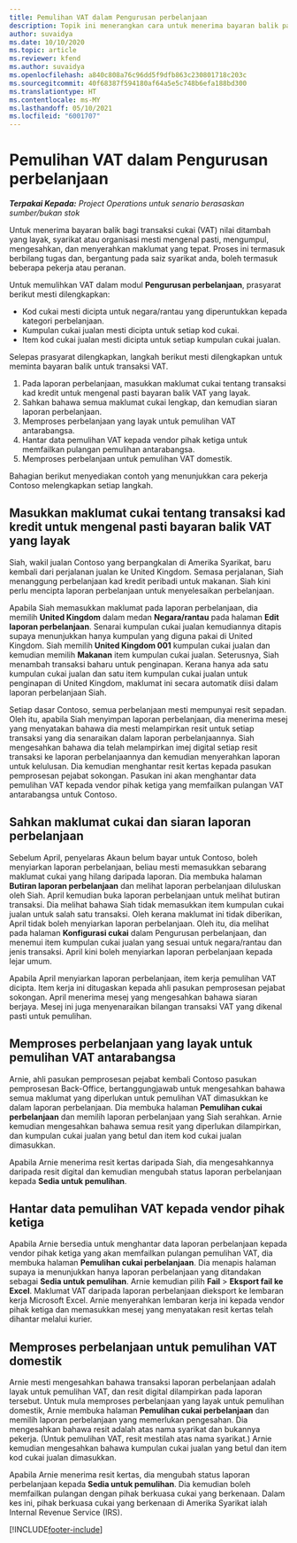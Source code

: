```yaml
---
title: Pemulihan VAT dalam Pengurusan perbelanjaan
description: Topik ini menerangkan cara untuk menerima bayaran balik pada transaksi cukai (VAT) nilai ditambah yang layak.
author: suvaidya
ms.date: 10/10/2020
ms.topic: article
ms.reviewer: kfend
ms.author: suvaidya
ms.openlocfilehash: a840c808a76c96dd5f9dfb863c230801718c203c
ms.sourcegitcommit: 40f68387f594180af64a5e5c748b6efa188bd300
ms.translationtype: HT
ms.contentlocale: ms-MY
ms.lasthandoff: 05/10/2021
ms.locfileid: "6001707"
---
```

# <a name="vat-recovery-in-expense-management"></a>Pemulihan VAT dalam Pengurusan perbelanjaan

_**Terpakai Kepada:** Project Operations untuk senario berasaskan sumber/bukan stok_

Untuk menerima bayaran balik bagi transaksi cukai (VAT) nilai ditambah yang layak, syarikat atau organisasi mesti mengenal pasti, mengumpul, mengesahkan, dan menyerahkan maklumat yang tepat. Proses ini termasuk berbilang tugas dan, bergantung pada saiz syarikat anda, boleh termasuk beberapa pekerja atau peranan.

Untuk memulihkan VAT dalam modul **Pengurusan perbelanjaan**, prasyarat berikut mesti dilengkapkan:

- Kod cukai mesti dicipta untuk negara/rantau yang diperuntukkan kepada kategori perbelanjaan.
- Kumpulan cukai jualan mesti dicipta untuk setiap kod cukai.
- Item kod cukai jualan mesti dicipta untuk setiap kumpulan cukai jualan.

Selepas prasyarat dilengkapkan, langkah berikut mesti dilengkapkan untuk meminta bayaran balik untuk transaksi VAT.

1. Pada laporan perbelanjaan, masukkan maklumat cukai tentang transaksi kad kredit untuk mengenal pasti bayaran balik VAT yang layak.
2. Sahkan bahawa semua maklumat cukai lengkap, dan kemudian siaran laporan perbelanjaan.
3. Memproses perbelanjaan yang layak untuk pemulihan VAT antarabangsa.
4. Hantar data pemulihan VAT kepada vendor pihak ketiga untuk memfailkan pulangan pemulihan antarabangsa.
5. Memproses perbelanjaan untuk pemulihan VAT domestik.

Bahagian berikut menyediakan contoh yang menunjukkan cara pekerja Contoso melengkapkan setiap langkah.

## <a name="enter-tax-information-about-credit-card-transactions-to-identify-eligible-vat-refunds"></a>Masukkan maklumat cukai tentang transaksi kad kredit untuk mengenal pasti bayaran balik VAT yang layak

Siah, wakil jualan Contoso yang berpangkalan di Amerika Syarikat, baru kembali dari perjalanan jualan ke United Kingdom. Semasa perjalanan, Siah menanggung perbelanjaan kad kredit peribadi untuk makanan. Siah kini perlu mencipta laporan perbelanjaan untuk menyelesaikan perbelanjaan.

Apabila Siah memasukkan maklumat pada laporan perbelanjaan, dia memilih **United Kingdom** dalam medan **Negara/rantau** pada halaman **Edit laporan perbelanjaan**. Senarai kumpulan cukai jualan kemudiannya ditapis supaya menunjukkan hanya kumpulan yang diguna pakai di United Kingdom. Siah memilih **United Kingdom 001** kumpulan cukai jualan dan kemudian memilih **Makanan** item kumpulan cukai jualan. Seterusnya, Siah menambah transaksi baharu untuk penginapan. Kerana hanya ada satu kumpulan cukai jualan dan satu item kumpulan cukai jualan untuk penginapan di United Kingdom, maklumat ini secara automatik diisi dalam laporan perbelanjaan Siah.

Setiap dasar Contoso, semua perbelanjaan mesti mempunyai resit sepadan. Oleh itu, apabila Siah menyimpan laporan perbelanjaan, dia menerima mesej yang menyatakan bahawa dia mesti melampirkan resit untuk setiap transaksi yang dia senaraikan dalam laporan perbelanjaannya. Siah mengesahkan bahawa dia telah melampirkan imej digital setiap resit transaksi ke laporan perbelanjaannya dan kemudian menyerahkan laporan untuk kelulusan. Dia kemudian menghantar resit kertas kepada pasukan pemprosesan pejabat sokongan. Pasukan ini akan menghantar data pemulihan VAT kepada vendor pihak ketiga yang memfailkan pulangan VAT antarabangsa untuk Contoso.

## <a name="verify-tax-information-and-post-an-expense-report"></a>Sahkan maklumat cukai dan siaran laporan perbelanjaan

Sebelum April, penyelaras Akaun belum bayar untuk Contoso, boleh menyiarkan laporan perbelanjaan, beliau mesti memasukkan sebarang maklumat cukai yang hilang daripada laporan. Dia membuka halaman **Butiran laporan perbelanjaan** dan melihat laporan perbelanjaan diluluskan oleh Siah. April kemudian buka laporan perbelanjaan untuk melihat butiran transaksi. Dia melihat bahawa Siah tidak memasukkan item kumpulan cukai jualan untuk salah satu transaksi. Oleh kerana maklumat ini tidak diberikan, April tidak boleh menyiarkan laporan perbelanjaan. Oleh itu, dia melihat pada halaman **Konfigurasi cukai** dalam Pengurusan perbelanjaan, dan menemui item kumpulan cukai jualan yang sesuai untuk negara/rantau dan jenis transaksi. April kini boleh menyiarkan laporan perbelanjaan kepada lejar umum.

Apabila April menyiarkan laporan perbelanjaan, item kerja pemulihan VAT dicipta. Item kerja ini ditugaskan kepada ahli pasukan pemprosesan pejabat sokongan. April menerima mesej yang mengesahkan bahawa siaran berjaya. Mesej ini juga menyenaraikan bilangan transaksi VAT yang dikenal pasti untuk pemulihan.

## <a name="process-expenses-that-are-eligible-for-international-vat-recovery"></a>Memproses perbelanjaan yang layak untuk pemulihan VAT antarabangsa

Arnie, ahli pasukan pemprosesan pejabat kembali Contoso pasukan pemprosesan Back-Office, bertanggungjawab untuk mengesahkan bahawa semua maklumat yang diperlukan untuk pemulihan VAT dimasukkan ke dalam laporan perbelanjaan. Dia membuka halaman **Pemulihan cukai perbelanjaan** dan memilih laporan perbelanjaan yang Siah serahkan. Arnie kemudian mengesahkan bahawa semua resit yang diperlukan dilampirkan, dan kumpulan cukai jualan yang betul dan item kod cukai jualan dimasukkan.

Apabila Arnie menerima resit kertas daripada Siah, dia mengesahkannya daripada resit digital dan kemudian mengubah status laporan perbelanjaan kepada **Sedia untuk pemulihan**.

## <a name="send-vat-recovery-data-to-the-third-party-vendor"></a>Hantar data pemulihan VAT kepada vendor pihak ketiga

Apabila Arnie bersedia untuk menghantar data laporan perbelanjaan kepada vendor pihak ketiga yang akan memfailkan pulangan pemulihan VAT, dia membuka halaman **Pemulihan cukai perbelanjaan**. Dia menapis halaman supaya ia menunjukkan hanya laporan perbelanjaan yang ditandakan sebagai **Sedia untuk pemulihan**. Arnie kemudian pilih **Fail** &gt; **Eksport fail ke Excel**. Maklumat VAT daripada laporan perbelanjaan dieksport ke lembaran kerja Microsoft Excel. Arnie menyerahkan lembaran kerja ini kepada vendor pihak ketiga dan memasukkan mesej yang menyatakan resit kertas telah dihantar melalui kurier.

## <a name="process-expenses-for-domestic-vat-recovery"></a>Memproses perbelanjaan untuk pemulihan VAT domestik

Arnie mesti mengesahkan bahawa transaksi laporan perbelanjaan adalah layak untuk pemulihan VAT, dan resit digital dilampirkan pada laporan tersebut. Untuk mula memproses perbelanjaan yang layak untuk pemulihan domestik, Arnie membuka halaman **Pemulihan cukai perbelanjaan** dan memilih laporan perbelanjaan yang memerlukan pengesahan. Dia mengesahkan bahawa resit adalah atas nama syarikat dan bukannya pekerja. (Untuk pemulihan VAT, resit mestilah atas nama syarikat.) Arnie kemudian mengesahkan bahawa kumpulan cukai jualan yang betul dan item kod cukai jualan dimasukkan.

Apabila Arnie menerima resit kertas, dia mengubah status laporan perbelanjaan kepada **Sedia untuk pemulihan**. Dia kemudian boleh memfailkan pulangan dengan pihak berkuasa cukai yang berkenaan. Dalam kes ini, pihak berkuasa cukai yang berkenaan di Amerika Syarikat ialah Internal Revenue Service (IRS).


[!INCLUDE[footer-include](../includes/footer-banner.md)]